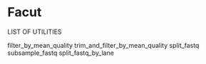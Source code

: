 # Facut

LIST OF UTILITIES

filter_by_mean_quality 
trim_and_filter_by_mean_quality 
split_fastq 
subsample_fastq
split_fastq_by_lane
